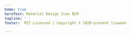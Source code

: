 ```yaml
---
home: true
heroText: Material Design Icon 助手
tagline: ' '
footer:  MIT Licensed | Copyright © 2020-present liuwave

---
```



<search/>